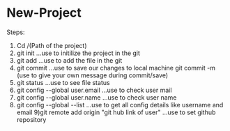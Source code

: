 # New-Project

Steps:
1) Cd /(Path of the project)
2) git init                          ...use to initilize the project in the git
3) git add                           ...use to add the file in the git
4) git commit                        ...use to save our changes to local machine
    git commit -m (use to give your own message during commit/save)
5) git status                        ...use to see file status
6)  git config --global user.email   ...use to check user mail
7)   git config --global user.name   ...use to check user name
8)    git config --global --list     ...use to get all config details like username and email
9)git remote add origin "git hub link of user"  ...use to set github repository
